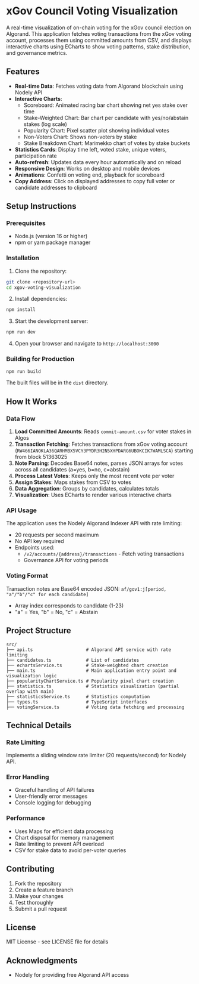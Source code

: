 # xGov Council Voting Visualization

A real-time visualization of on-chain voting for the xGov council election on Algorand. This application fetches voting transactions from the xGov voting account, processes them using committed amounts from CSV, and displays interactive charts using ECharts to show voting patterns, stake distribution, and governance metrics.

## Features

- **Real-time Data**: Fetches voting data from Algorand blockchain using Nodely API
- **Interactive Charts**: 
  - Scoreboard: Animated racing bar chart showing net yes stake over time
  - Stake-Weighted Chart: Bar chart per candidate with yes/no/abstain stakes (log scale)
  - Popularity Chart: Pixel scatter plot showing individual votes
  - Non-Voters Chart: Shows non-voters by stake
  - Stake Breakdown Chart: Marimekko chart of votes by stake buckets
- **Statistics Cards**: Display time left, voted stake, unique voters, participation rate
- **Auto-refresh**: Updates data every hour automatically and on reload
- **Responsive Design**: Works on desktop and mobile devices
- **Animations**: Confetti on voting end, playback for scoreboard
- **Copy Address**: Click on displayed addresses to copy full voter or candidate addresses to clipboard


## Setup Instructions

### Prerequisites

- Node.js (version 16 or higher)
- npm or yarn package manager

### Installation

1. Clone the repository:
```bash
git clone <repository-url>
cd xgov-voting-visualization
```

2. Install dependencies:
```bash
npm install
```

3. Start the development server:
```bash
npm run dev
```

4. Open your browser and navigate to `http://localhost:3000`

### Building for Production

```bash
npm run build
```

The built files will be in the `dist` directory.

## How It Works

### Data Flow

1. **Load Committed Amounts**: Reads `commit-amount.csv` for voter stakes in Algos
2. **Transaction Fetching**: Fetches transactions from xGov voting account (`RW466IANOKLA36QARHMBX5VCY3PYDR3H2N5XHPDARG6UBOKCIK7WAMLSCA`) starting from block 51363025
3. **Note Parsing**: Decodes Base64 notes, parses JSON arrays for votes across all candidates (a=yes, b=no, c=abstain)
4. **Process Latest Votes**: Keeps only the most recent vote per voter
5. **Assign Stakes**: Maps stakes from CSV to votes
6. **Data Aggregation**: Groups by candidates, calculates totals
7. **Visualization**: Uses ECharts to render various interactive charts

### API Usage

The application uses the Nodely Algorand Indexer API with rate limiting:
- 20 requests per second maximum
- No API key required
- Endpoints used:
  - `/v2/accounts/{address}/transactions` - Fetch voting transactions
  - Governance API for voting periods

### Voting Format

Transaction notes are Base64 encoded JSON: `af/gov1:j[period, "a"/"b"/"c" for each candidate]`
- Array index corresponds to candidate (1-23)
- "a" = Yes, "b" = No, "c" = Abstain

## Project Structure

```
src/
├── api.ts                    # Algorand API service with rate limiting
├── candidates.ts             # List of candidates
├── echartsService.ts         # Stake-weighted chart creation
├── main.ts                   # Main application entry point and visualization logic
├── popularityChartService.ts # Popularity pixel chart creation
├── statistics.ts             # Statistics visualization (partial overlap with main)
├── statisticsService.ts      # Statistics computation
├── types.ts                  # TypeScript interfaces
├── votingService.ts          # Voting data fetching and processing
```

## Technical Details

### Rate Limiting

Implements a sliding window rate limiter (20 requests/second) for Nodely API.

### Error Handling

- Graceful handling of API failures
- User-friendly error messages
- Console logging for debugging

### Performance

- Uses Maps for efficient data processing
- Chart disposal for memory management
- Rate limiting to prevent API overload
- CSV for stake data to avoid per-voter queries

## Contributing

1. Fork the repository
2. Create a feature branch
3. Make your changes
4. Test thoroughly
5. Submit a pull request

## License

MIT License - see LICENSE file for details

## Acknowledgments

- Nodely for providing free Algorand API access